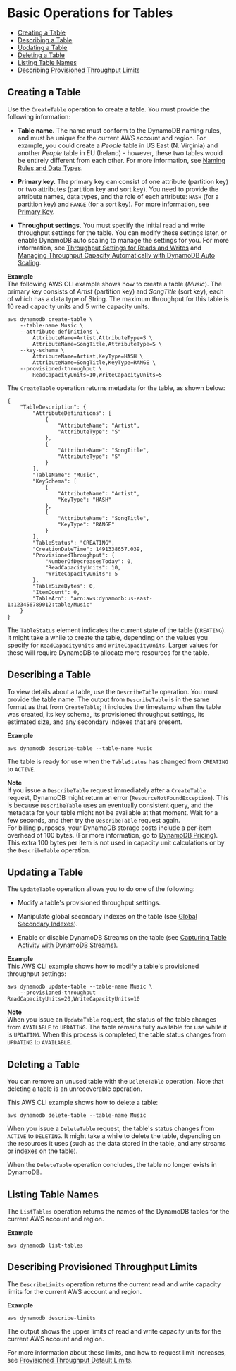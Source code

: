 # Basic Operations for Tables<a name="WorkingWithTables.Basics"></a>


+ [Creating a Table](#WorkingWithTables.Basics.CreateTable)
+ [Describing a Table](#WorkingWithTables.Basics.DescribeTable)
+ [Updating a Table](#WorkingWithTables.Basics.UpdateTable)
+ [Deleting a Table](#WorkingWithTables.Basics.DeleteTable)
+ [Listing Table Names](#WorkingWithTables.Basics.ListTables)
+ [Describing Provisioned Throughput Limits](#WorkingWithTables.Basics.DescribeLimits)

## Creating a Table<a name="WorkingWithTables.Basics.CreateTable"></a>

Use the `CreateTable` operation to create a table\. You must provide the following information:

+ **Table name\.** The name must conform to the DynamoDB naming rules, and must be unique for the current AWS account and region\. For example, you could create a *People* table in US East \(N\. Virginia\) and another *People* table in EU \(Ireland\) \- however, these two tables would be entirely different from each other\. For more information, see [Naming Rules and Data Types](HowItWorks.NamingRulesDataTypes.md)\.

+ **Primary key\.** The primary key can consist of one attribute \(partition key\) or two attributes \(partition key and sort key\)\. You need to provide the attribute names, data types, and the role of each attribute: `HASH` \(for a partition key\) and `RANGE` \(for a sort key\)\. For more information, see [Primary Key](HowItWorks.CoreComponents.md#HowItWorks.CoreComponents.PrimaryKey)\.

+ **Throughput settings\.** You must specify the initial read and write throughput settings for the table\. You can modify these settings later, or enable DynamoDB auto scaling to manage the settings for you\. For more information, see [Throughput Settings for Reads and Writes](ProvisionedThroughput.md) and [Managing Throughput Capacity Automatically with DynamoDB Auto Scaling](AutoScaling.md)\.

**Example**  
The following AWS CLI example shows how to create a table \(*Music*\)\. The primary key consists of *Artist* \(partition key\) and *SongTitle* \(sort key\), each of which has a data type of String\. The maximum throughput for this table is 10 read capacity units and 5 write capacity units\.  

```
aws dynamodb create-table \
    --table-name Music \
    --attribute-definitions \
        AttributeName=Artist,AttributeType=S \
        AttributeName=SongTitle,AttributeType=S \
    --key-schema \
        AttributeName=Artist,KeyType=HASH \
        AttributeName=SongTitle,KeyType=RANGE \
    --provisioned-throughput \
        ReadCapacityUnits=10,WriteCapacityUnits=5
```

The `CreateTable` operation returns metadata for the table, as shown below:

```
{
    "TableDescription": {
        "AttributeDefinitions": [
            {
                "AttributeName": "Artist",
                "AttributeType": "S"
            },
            {
                "AttributeName": "SongTitle",
                "AttributeType": "S"
            }
        ],
        "TableName": "Music",
        "KeySchema": [
            {
                "AttributeName": "Artist",
                "KeyType": "HASH"
            },
            {
                "AttributeName": "SongTitle",
                "KeyType": "RANGE"
            }
        ],
        "TableStatus": "CREATING",
        "CreationDateTime": 1491338657.039,
        "ProvisionedThroughput": {
            "NumberOfDecreasesToday": 0,
            "ReadCapacityUnits": 10,
            "WriteCapacityUnits": 5
        },
        "TableSizeBytes": 0,
        "ItemCount": 0,
        "TableArn": "arn:aws:dynamodb:us-east-1:123456789012:table/Music"
    }
}
```

The `TableStatus` element indicates the current state of the table \(`CREATING`\)\. It might take a while to create the table, depending on the values you specify for `ReadCapacityUnits` and `WriteCapacityUnits`\. Larger values for these will require DynamoDB to allocate more resources for the table\.

## Describing a Table<a name="WorkingWithTables.Basics.DescribeTable"></a>

To view details about a table, use the `DescribeTable` operation\. You must provide the table name\. The output from `DescribeTable` is in the same format as that from `CreateTable`; it includes the timestamp when the table was created, its key schema, its provisioned throughput settings, its estimated size, and any secondary indexes that are present\.

**Example**  

```
aws dynamodb describe-table --table-name Music
```

The table is ready for use when the `TableStatus` has changed from `CREATING` to `ACTIVE`\.

**Note**  
If you issue a `DescribeTable` request immediately after a `CreateTable` request, DynamoDB might return an error \(`ResourceNotFoundException`\)\. This is because `DescribeTable` uses an eventually consistent query, and the metadata for your table might not be available at that moment\. Wait for a few seconds, and then try the `DescribeTable` request again\.  
For billing purposes, your DynamoDB storage costs include a per\-item overhead of 100 bytes\. \(For more information, go to [DynamoDB Pricing](https://aws.amazon.com/dynamodb/pricing/)\)\. This extra 100 bytes per item is not used in capacity unit calculations or by the `DescribeTable` operation\. 

## Updating a Table<a name="WorkingWithTables.Basics.UpdateTable"></a>

The `UpdateTable` operation allows you to do one of the following:

+ Modify a table's provisioned throughput settings\.

+ Manipulate global secondary indexes on the table \(see [Global Secondary Indexes](GSI.md)\)\.

+ Enable or disable DynamoDB Streams on the table \(see [Capturing Table Activity with DynamoDB Streams](Streams.md)\)\.

**Example**  
This AWS CLI example shows how to modify a table's provisioned throughput settings:  

```
aws dynamodb update-table --table-name Music \
    --provisioned-throughput ReadCapacityUnits=20,WriteCapacityUnits=10
```

**Note**  
When you issue an `UpdateTable` request, the status of the table changes from `AVAILABLE` to `UPDATING`\. The table remains fully available for use while it is `UPDATING`\. When this process is completed, the table status changes from `UPDATING` to `AVAILABLE`\.

## Deleting a Table<a name="WorkingWithTables.Basics.DeleteTable"></a>

You can remove an unused table with the `DeleteTable` operation\. Note that deleting a table is an unrecoverable operation\.

This AWS CLI example shows how to delete a table:

```
aws dynamodb delete-table --table-name Music 
```

When you issue a `DeleteTable` request, the table's status changes from `ACTIVE` to `DELETING`\. It might take a while to delete the table, depending on the resources it uses \(such as the data stored in the table, and any streams or indexes on the table\)\.

When the `DeleteTable` operation concludes, the table no longer exists in DynamoDB\.

## Listing Table Names<a name="WorkingWithTables.Basics.ListTables"></a>

The `ListTables` operation returns the names of the DynamoDB tables for the current AWS account and region\.

**Example**  

```
aws dynamodb list-tables
```

## Describing Provisioned Throughput Limits<a name="WorkingWithTables.Basics.DescribeLimits"></a>

The `DescribeLimits` operation returns the current read and write capacity limits for the current AWS account and region\.

**Example**  

```
aws dynamodb describe-limits
```
The output shows the upper limits of read and write capacity units for the current AWS account and region\.

For more information about these limits, and how to request limit increases, see [Provisioned Throughput Default Limits](Limits.md#default-limits-throughput)\.

